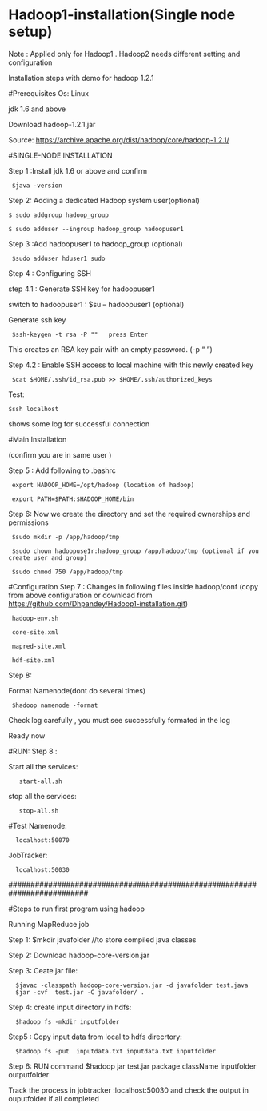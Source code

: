 # Hadoop1-installation(Single node setup)

Note : Applied only for Hadoop1 . 
Hadoop2 needs different setting and configuration  

Installation steps with demo for hadoop 1.2.1

#Prerequisites
  Os: Linux
  
 jdk 1.6 and above

Download hadoop-1.2.1.jar

  Source: https://archive.apache.org/dist/hadoop/core/hadoop-1.2.1/

#SINGLE-NODE INSTALLATION

Step 1 :Install jdk 1.6 or above and
confirm 

     $java -version

Step 2: Adding a dedicated Hadoop system user(optional)

    $ sudo addgroup hadoop_group

    $ sudo adduser --ingroup hadoop_group hadoopuser1

Step 3 :Add hadoopuser1 to hadoop_group (optional)

     $sudo adduser hduser1 sudo


Step 4 : Configuring SSH

 step 4.1 : Generate SSH key for hadoopuser1

   switch to hadoopuser1 : $su – hadoopuser1 (optional)

Generate ssh key

     $ssh-keygen -t rsa -P ""   press Enter

This creates  an RSA key pair with an empty password. (-p “ ”)

 Step 4.2 : Enable SSH access to local machine with this newly created key

     $cat $HOME/.ssh/id_rsa.pub >> $HOME/.ssh/authorized_keys

Test:

    $ssh localhost

shows some log for successful connection

#Main Installation

(confirm you are in same user )

Step 5 : Add following to .bashrc

     export HADOOP_HOME=/opt/hadoop (location of hadoop)

     export PATH=$PATH:$HADOOP_HOME/bin

Step 6: Now we create the directory and set the required ownerships and permissions

     $sudo mkdir -p /app/hadoop/tmp

     $sudo chown hadoopuse1r:hadoop_group /app/hadoop/tmp (optional if you create user and group)

     $sudo chmod 750 /app/hadoop/tmp

#Configuration
Step 7 : Changes in following files inside hadoop/conf 
(copy from above configuration or download from https://github.com/Dhpandey/Hadoop1-installation.git)

     hadoop-env.sh

     core-site.xml

     mapred-site.xml

     hdf-site.xml

Step 8:

Format Namenode(dont do several times)

     $hadoop namenode -format

Check log carefully , you must see successfully formated in the log

 
 Ready  now
 
#RUN:
Step 8 :

Start all the services:

       start-all.sh

stop all the services:

       stop-all.sh

#Test 
Namenode:

      localhost:50070

JobTracker:

      localhost:50030
      
      
    

 ##########################################################################
  
#Steps to run first program using hadoop

Running MapReduce job

Step 1:
        $mkdir javafolder
//to store compiled java classes

Step 2:
      Download hadoop-core-version.jar

Step 3: 
      Ceate jar file:

      $javac -classpath hadoop-core-version.jar -d javafolder test.java
      $jar -cvf  test.jar -C javafolder/ .

Step 4:
  create  input directory in hdfs:

      $hadoop fs -mkdir inputfolder

Step5 :
  Copy input data from local to hdfs direcrtory:

      $hadoop fs -put  inputdata.txt inputdata.txt inputfolder

Step 6:
  RUN  command
    $hadoop jar test.jar package.className inputfolder outputfolder

Track the process in jobtracker :localhost:50030
and check the output in ouputfolder if all completed


